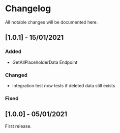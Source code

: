 # Changelog
All notable changes will be documented here.

## [1.0.1] - 15/01/2021
### Added
* GetAllPlaceholderData Endpoint
### Changed
* integration test now tests if deleted data still exists
### Fixed

## [1.0.0] - 05/01/2021
First release.